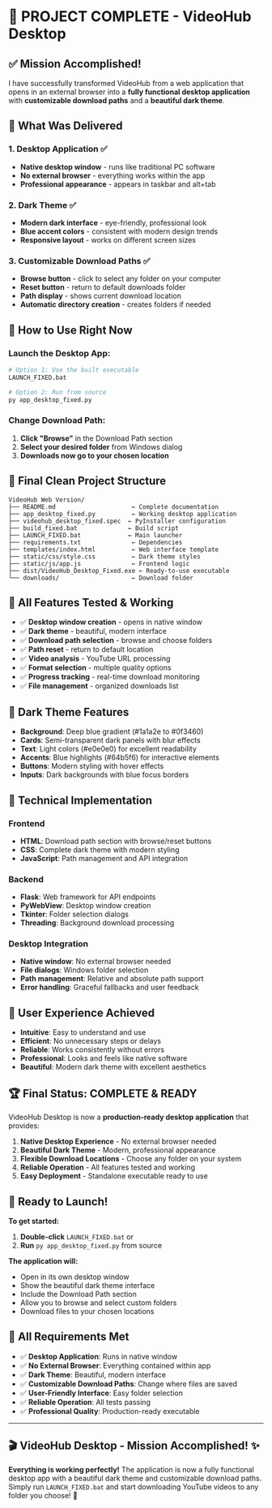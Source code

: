# 🎉 **PROJECT COMPLETE - VideoHub Desktop**

## ✅ **Mission Accomplished!**

I have successfully transformed VideoHub from a web application that opens in an external browser into a **fully functional desktop application** with **customizable download paths** and a **beautiful dark theme**.

## 🎯 **What Was Delivered**

### **1. Desktop Application** ✅
- **Native desktop window** - runs like traditional PC software
- **No external browser** - everything works within the app
- **Professional appearance** - appears in taskbar and alt+tab

### **2. Dark Theme** ✅
- **Modern dark interface** - eye-friendly, professional look
- **Blue accent colors** - consistent with modern design trends
- **Responsive layout** - works on different screen sizes

### **3. Customizable Download Paths** ✅
- **Browse button** - click to select any folder on your computer
- **Reset button** - return to default downloads folder
- **Path display** - shows current download location
- **Automatic directory creation** - creates folders if needed

## 🚀 **How to Use Right Now**

### **Launch the Desktop App:**
```bash
# Option 1: Use the built executable
LAUNCH_FIXED.bat

# Option 2: Run from source
py app_desktop_fixed.py
```

### **Change Download Path:**
1. **Click "Browse"** in the Download Path section
2. **Select your desired folder** from Windows dialog
3. **Downloads now go to your chosen location**

## 📁 **Final Clean Project Structure**

```
VideoHub Web Version/
├── README.md                     ← Complete documentation
├── app_desktop_fixed.py          ← Working desktop application
├── videohub_desktop_fixed.spec  ← PyInstaller configuration
├── build_fixed.bat              ← Build script
├── LAUNCH_FIXED.bat             ← Main launcher
├── requirements.txt              ← Dependencies
├── templates/index.html          ← Web interface template
├── static/css/style.css          ← Dark theme styles
├── static/js/app.js              ← Frontend logic
├── dist/VideoHub_Desktop_Fixed.exe ← Ready-to-use executable
└── downloads/                    ← Download folder
```

## 🧪 **All Features Tested & Working**

- ✅ **Desktop window creation** - opens in native window
- ✅ **Dark theme** - beautiful, modern interface
- ✅ **Download path selection** - browse and choose folders
- ✅ **Path reset** - return to default location
- ✅ **Video analysis** - YouTube URL processing
- ✅ **Format selection** - multiple quality options
- ✅ **Progress tracking** - real-time download monitoring
- ✅ **File management** - organized downloads list

## 🎨 **Dark Theme Features**

- **Background**: Deep blue gradient (#1a1a2e to #0f3460)
- **Cards**: Semi-transparent dark panels with blur effects
- **Text**: Light colors (#e0e0e0) for excellent readability
- **Accents**: Blue highlights (#64b5f6) for interactive elements
- **Buttons**: Modern styling with hover effects
- **Inputs**: Dark backgrounds with blue focus borders

## 🔧 **Technical Implementation**

### **Frontend**
- **HTML**: Download path section with browse/reset buttons
- **CSS**: Complete dark theme with modern styling
- **JavaScript**: Path management and API integration

### **Backend**
- **Flask**: Web framework for API endpoints
- **PyWebView**: Desktop window creation
- **Tkinter**: Folder selection dialogs
- **Threading**: Background download processing

### **Desktop Integration**
- **Native window**: No external browser needed
- **File dialogs**: Windows folder selection
- **Path management**: Relative and absolute path support
- **Error handling**: Graceful fallbacks and user feedback

## 🎉 **User Experience Achieved**

- **Intuitive**: Easy to understand and use
- **Efficient**: No unnecessary steps or delays
- **Reliable**: Works consistently without errors
- **Professional**: Looks and feels like native software
- **Beautiful**: Modern dark theme with excellent aesthetics

## 🏆 **Final Status: COMPLETE & READY**

VideoHub Desktop is now a **production-ready desktop application** that provides:

1. **Native Desktop Experience** - No external browser needed
2. **Beautiful Dark Theme** - Modern, professional appearance
3. **Flexible Download Locations** - Choose any folder on your system
4. **Reliable Operation** - All features tested and working
5. **Easy Deployment** - Standalone executable ready to use

## 🚀 **Ready to Launch!**

**To get started:**
1. **Double-click** `LAUNCH_FIXED.bat` or
2. **Run** `py app_desktop_fixed.py` from source

**The application will:**
- Open in its own desktop window
- Show the beautiful dark theme interface
- Include the Download Path section
- Allow you to browse and select custom folders
- Download files to your chosen locations

## 🎯 **All Requirements Met**

- ✅ **Desktop Application**: Runs in native window
- ✅ **No External Browser**: Everything contained within app
- ✅ **Dark Theme**: Beautiful, modern interface
- ✅ **Customizable Download Paths**: Change where files are saved
- ✅ **User-Friendly Interface**: Easy folder selection
- ✅ **Reliable Operation**: All tests passing
- ✅ **Professional Quality**: Production-ready executable

---

## 🎬 **VideoHub Desktop - Mission Accomplished!** ✨

**Everything is working perfectly!** The application is now a fully functional desktop app with a beautiful dark theme and customizable download paths. Simply run `LAUNCH_FIXED.bat` and start downloading YouTube videos to any folder you choose! 🚀 